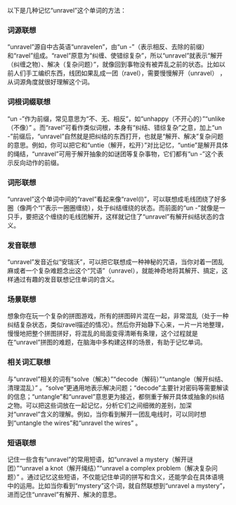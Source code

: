 以下是几种记忆“unravel”这个单词的方法：

### 词源联想
“unravel”源自中古英语“unravelen”，由“un -”（表示相反、去除的前缀）和“ravel”组成。“ravel”原意为“纠缠、使错综复杂”，所以“unravel”就表示“解开（纠缠之物）、解决（复杂问题）”，就像回到事物没有被弄乱之前的状态。比如以前人们手工编织东西，线团如果乱成一团（ravel），需要慢慢解开（unravel） ，从词源角度就很好理解这个词。

### 词根词缀联想
“un -”作为前缀，常见意思为“不、无、相反”，如“unhappy（不开心的）”“unlike（不像）” 。而“ravel”可看作类似词根，本身有“纠结、错综复杂”之意，加上“un -”前缀后，“unravel”自然就是把纠结的东西打开，也就是“解开、解决”复杂问题的意思。例如，你可以把它和“untie（解开，松开）”对比记忆，“untie”是解开具体的绳结，“unravel”可用于解开抽象的如谜团等复杂事物，它们都有“un -”这个表示反向动作的前缀。

### 词形联想
“unravel”这个单词中间的“ravel”看起来像“ravel(l)”，可以联想成毛线团绕了好多圈（像两个“l”表示一圈圈缠绕），处于纠结缠绕的状态。而前面的“un -”就像是一只手，要把这个缠绕的毛线团解开，这样就记住了“unravel”有解开纠结状态的含义。

### 发音联想
“unravel”发音近似“安瑞沃”，可以把它联想成一种神秘的咒语，当你对着一团乱麻或者一个复杂难题念出这个“咒语”（unravel），就能神奇地将其解开、搞定，这样通过有趣的发音联想记住单词的含义。

### 场景联想
想象你在玩一个复杂的拼图游戏，所有的拼图碎片混在一起，非常混乱（处于一种纠结复杂状态，类似ravel描述的情况）。然后你开始静下心来，一片一片地整理，慢慢地把整个拼图拼好，将混乱的局面变得清晰有条理，这个过程就是在“unravel”拼图的难题，在脑海中多构建这样的场景，有助于记忆单词。

### 相关词汇联想
与“unravel”相关的词有“solve（解决）”“decode（解码）”“untangle（解开纠结、清理混乱）” 。“solve”更通用地表示解决问题；“decode”主要针对密码等需要解读的信息；“untangle”和“unravel”意思更为接近，都侧重于解开具体或抽象的纠结之物。可以把这些词放在一起记忆，分析它们之间细微的差别，加深对“unravel”含义的理解。例如，当你看到解开一团乱电线时，可以同时想到“untangle the wires”和“unravel the wires” 。

### 短语联想
记住一些含有“unravel”的常用短语，如“unravel a mystery（解开谜团）”“unravel a knot（解开绳结）”“unravel a complex problem（解决复杂问题）” 。通过记忆这些短语，不仅能记住单词的拼写和含义，还能学会在具体语境中的运用。比如当你看到“mystery”这个词，就自然联想到“unravel a mystery”，进而记住“unravel”有解开、解决的意思。 